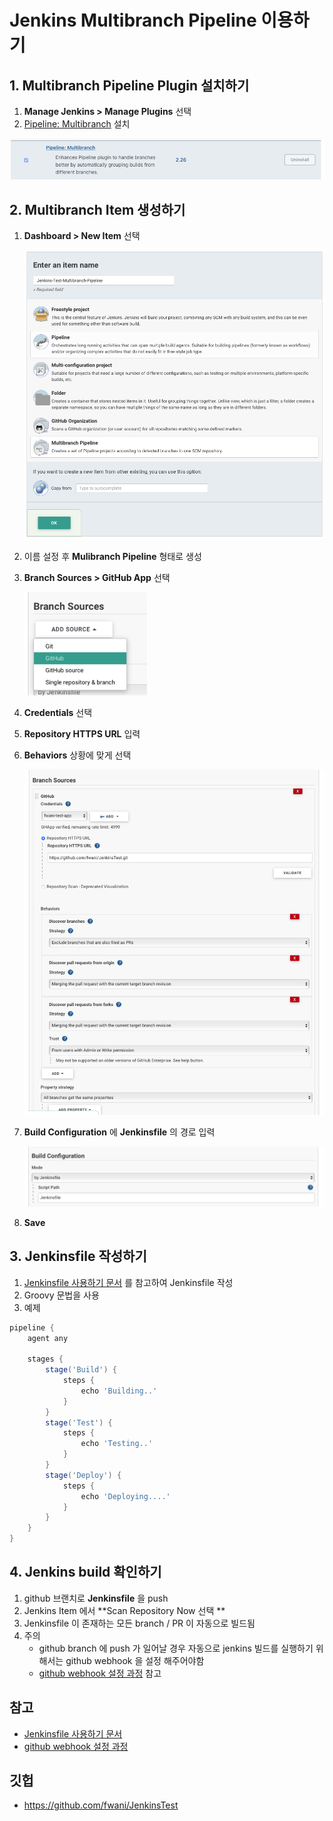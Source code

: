 # Jenkins Multibranch Pipeline 이용하기

## 1. Multibranch Pipeline Plugin 설치하기

1. **Manage Jenkins > Manage Plugins** 선택
2. [Pipeline: Multibranch](https://plugins.jenkins.io/workflow-multibranch) 설치

<img src="./images/cmp-001.png" alt="cmp-001" style="zoom:80%;" />

## 2. Multibranch Item 생성하기

1. **Dashboard > New Item** 선택

   <img src="./images/cmp-002.png" alt="cmp-002" style="zoom:80%;" />

2. 이름 설정 후 **Mulibranch Pipeline** 형태로 생성

3. **Branch Sources > GitHub App** 선택

   <img src="./images/cmp-003.png" alt="cmp-003" style="zoom:80%;" />

4. **Credentials** 선택

5. **Repository HTTPS URL** 입력

6. **Behaviors** 상황에 맞게 선택

   <img src="./images/cmp-004.png" alt="cmp-004" style="zoom:80%;" />

7. **Build Configuration** 에 **Jenkinsfile** 의 경로 입력

   <img src="./images/cmp-005.png" alt="cmp-005" style="zoom:80%;" />

8. **Save**

## 3. Jenkinsfile 작성하기

1. [Jenkinsfile 사용하기 문서](https://www.jenkins.io/doc/book/pipeline/jenkinsfile/) 를 참고하여 Jenkinsfile 작성
2. Groovy 문법을 사용
3. 예제

```groovy
pipeline {
    agent any

    stages {
        stage('Build') {
            steps {
                echo 'Building..'
            }
        }
        stage('Test') {
            steps {
                echo 'Testing..'
            }
        }
        stage('Deploy') {
            steps {
                echo 'Deploying....'
            }
        }
    }
}
```

## 4. Jenkins build 확인하기

1. github 브랜치로 **Jenkinsfile** 을 push
2. Jenkins Item 에서  **Scan Repository Now 선택 **
3. Jenkinsfile 이 존재하는 모든 branch / PR 이 자동으로 빌드됨
4. 주의
   - github branch 에 push 가 일어날 경우 자동으로 jenkins 빌드를 실행하기 위해서는 github webhook 을 설정 해주어야함
   - [github webhook 설정 과정](https://www.comtec.kr/2021/07/22/jenkins-webhook-설정/) 참고

## 참고

- [Jenkinsfile 사용하기 문서](https://www.jenkins.io/doc/book/pipeline/jenkinsfile/)
- [github webhook 설정 과정](https://www.comtec.kr/2021/07/22/jenkins-webhook-설정/)



## 깃헙

- https://github.com/fwani/JenkinsTest